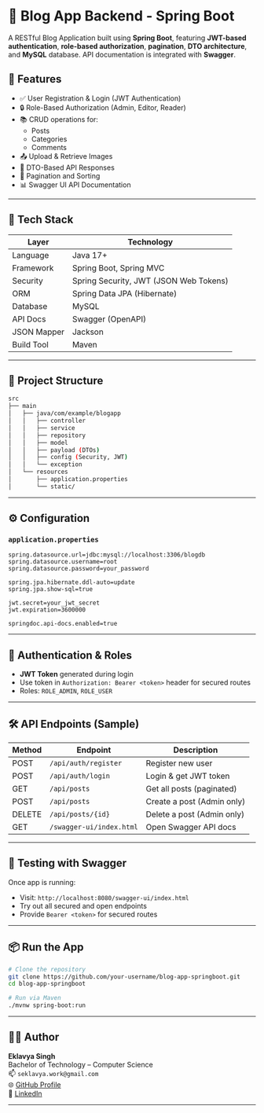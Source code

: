 
# 📝 Blog App Backend - Spring Boot

A RESTful Blog Application built using **Spring Boot**, featuring **JWT-based authentication**, **role-based authorization**, **pagination**, **DTO architecture**, and **MySQL** database. API documentation is integrated with **Swagger**.

## 🚀 Features

- ✅ User Registration & Login (JWT Authentication)
- 🔒 Role-Based Authorization (Admin, Editor, Reader)
- 📚 CRUD operations for:
  - Posts
  - Categories
  - Comments
- 📤 Upload & Retrieve Images
- 📑 DTO-Based API Responses
- 🔄 Pagination and Sorting
- 📊 Swagger UI API Documentation

---

## 🧱 Tech Stack

| Layer        | Technology                          |
|--------------|--------------------------------------|
| Language     | Java 17+                             |
| Framework    | Spring Boot, Spring MVC              |
| Security     | Spring Security, JWT (JSON Web Tokens) |
| ORM          | Spring Data JPA (Hibernate)          |
| Database     | MySQL                                |
| API Docs     | Swagger (OpenAPI)                    |
| JSON Mapper  | Jackson                              |
| Build Tool   | Maven                                |

---

## 📁 Project Structure

```bash
src
├── main
│   ├── java/com/example/blogapp
│   │   ├── controller
│   │   ├── service
│   │   ├── repository
│   │   ├── model
│   │   ├── payload (DTOs)
│   │   ├── config (Security, JWT)
│   │   └── exception
│   └── resources
│       ├── application.properties
│       └── static/
```

---

## ⚙️ Configuration

### `application.properties`
```properties
spring.datasource.url=jdbc:mysql://localhost:3306/blogdb
spring.datasource.username=root
spring.datasource.password=your_password

spring.jpa.hibernate.ddl-auto=update
spring.jpa.show-sql=true

jwt.secret=your_jwt_secret
jwt.expiration=3600000

springdoc.api-docs.enabled=true
```

---

## 🔐 Authentication & Roles

- **JWT Token** generated during login
- Use token in `Authorization: Bearer <token>` header for secured routes
- Roles: `ROLE_ADMIN`, `ROLE_USER`

---

## 🛠️ API Endpoints (Sample)

| Method | Endpoint                | Description              |
|--------|-------------------------|--------------------------|
| POST   | `/api/auth/register`    | Register new user        |
| POST   | `/api/auth/login`       | Login & get JWT token    |
| GET    | `/api/posts`            | Get all posts (paginated)|
| POST   | `/api/posts`            | Create a post (Admin only)|
| DELETE | `/api/posts/{id}`       | Delete a post (Admin only)|
| GET    | `/swagger-ui/index.html`| Open Swagger API docs    |

---

## 🧪 Testing with Swagger

Once app is running:

- Visit: `http://localhost:8080/swagger-ui/index.html`
- Try out all secured and open endpoints
- Provide `Bearer <token>` for secured routes

---

## 📦 Run the App

```bash
# Clone the repository
git clone https://github.com/your-username/blog-app-springboot.git
cd blog-app-springboot

# Run via Maven
./mvnw spring-boot:run
```

---

## 👨‍💻 Author

**Eklavya Singh**  
Bachelor of Technology – Computer Science  
📫 `seklavya.work@gmail.com`  
🌐 [GitHub Profile](https://github.com/EKlavyasing)  
🔗 [LinkedIn](https://www.linkedin.com/in/eklavya-singh10/)

---
